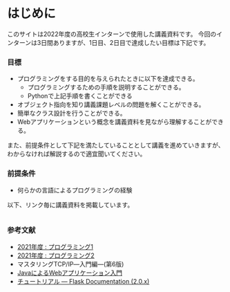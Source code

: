 # はじめに

このサイトは2022年度の高校生インターンで使用した講義資料です。
今回のインターンは3日間ありますが、1日目、2日目で達成したい目標は下記です。

### 目標
- プログラミングをする目的を与えられたときに以下を達成できる。
  - プログラミングするための手順を説明することができる。
  - Pythonで上記手順を書くことができる
- オブジェクト指向を知り講義課題レベルの問題を解くことができる。
- 簡単なクラス設計を行うことができる。
- Webアプリケーションという概念を講義資料を見ながら理解することができる。

また、前提条件として下記を満たしていることとして講義を進めていきますが、わからなければ解説するので適宜聞いてください。

### 前提条件
- 何らかの言語によるプログラミングの経験

以下、リンク毎に講義資料を掲載しています。



```{tableofcontents}
```

### 参考文献

- [2021年度 : プログラミング1](https://ie.u-ryukyu.ac.jp/~tnal/2021/prog1/)
- [2021年度 : プログラミング2](https://ie.u-ryukyu.ac.jp/~tnal/2021/prog2/)
- マスタリングTCP/IP―入門編―(第6版)
- [JavaによるWebアプリケーション入門](https://www.wakhok.ac.jp/~tomoharu/web2004/text/index_c1.html#doc1_id59)
- [チュートリアル — Flask Documentation (2.0.x)](https://msiz07-flask-docs-ja.readthedocs.io/ja/latest/tutorial/index.html)
